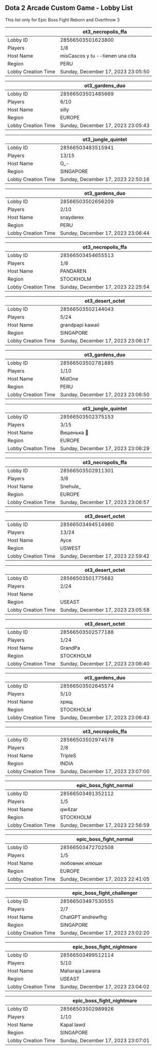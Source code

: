 ## Dota 2 Arcade Custom Game - Lobby List

This list only for Epic Boss Fight Reborn and Overthrow 3

|  | ot3_necropolis_ffa |
| ------ | ------ |
| Lobby ID | 28566503501623800 |
| Players | 1/8 |
| Host Name | misCascos y tu --tienen una cita |
| Region | PERU |
| Lobby Creation Time | Sunday, December 17, 2023 23:05:50 |


|  | ot3_gardens_duo |
| ------ | ------ |
| Lobby ID | 28566503501485669 |
| Players | 6/10 |
| Host Name | silly |
| Region | EUROPE |
| Lobby Creation Time | Sunday, December 17, 2023 23:05:43 |


|  | ot3_jungle_quintet |
| ------ | ------ |
| Lobby ID | 28566503483515941 |
| Players | 13/15 |
| Host Name | O_- |
| Region | SINGAPORE |
| Lobby Creation Time | Sunday, December 17, 2023 22:50:16 |


|  | ot3_gardens_duo |
| ------ | ------ |
| Lobby ID | 28566503502656209 |
| Players | 2/10 |
| Host Name | snayderex |
| Region | PERU |
| Lobby Creation Time | Sunday, December 17, 2023 23:06:44 |


|  | ot3_necropolis_ffa |
| ------ | ------ |
| Lobby ID | 28566503454655513 |
| Players | 1/8 |
| Host Name | PANDAREN |
| Region | STOCKHOLM |
| Lobby Creation Time | Sunday, December 17, 2023 22:25:54 |


|  | ot3_desert_octet |
| ------ | ------ |
| Lobby ID | 28566503502144043 |
| Players | 5/24 |
| Host Name | grandpapi kawaii |
| Region | SINGAPORE |
| Lobby Creation Time | Sunday, December 17, 2023 23:06:17 |


|  | ot3_gardens_duo |
| ------ | ------ |
| Lobby ID | 28566503502781885 |
| Players | 1/10 |
| Host Name | MidOne |
| Region | PERU |
| Lobby Creation Time | Sunday, December 17, 2023 23:06:50 |


|  | ot3_jungle_quintet |
| ------ | ------ |
| Lobby ID | 28566503502375153 |
| Players | 3/15 |
| Host Name | Вишенька 🍒 |
| Region | EUROPE |
| Lobby Creation Time | Sunday, December 17, 2023 23:06:29 |


|  | ot3_necropolis_ffa |
| ------ | ------ |
| Lobby ID | 28566503502911301 |
| Players | 3/8 |
| Host Name | Snehule_ |
| Region | EUROPE |
| Lobby Creation Time | Sunday, December 17, 2023 23:06:57 |


|  | ot3_desert_octet |
| ------ | ------ |
| Lobby ID | 28566503494514960 |
| Players | 13/24 |
| Host Name | Ayce |
| Region | USWEST |
| Lobby Creation Time | Sunday, December 17, 2023 22:59:42 |


|  | ot3_desert_octet |
| ------ | ------ |
| Lobby ID | 28566503501775682 |
| Players | 2/24 |
| Host Name | ๋ |
| Region | USEAST |
| Lobby Creation Time | Sunday, December 17, 2023 23:05:58 |


|  | ot3_desert_octet |
| ------ | ------ |
| Lobby ID | 28566503502577188 |
| Players | 1/24 |
| Host Name | GrandPa |
| Region | STOCKHOLM |
| Lobby Creation Time | Sunday, December 17, 2023 23:06:40 |


|  | ot3_gardens_duo |
| ------ | ------ |
| Lobby ID | 28566503502645574 |
| Players | 5/10 |
| Host Name | хрящ |
| Region | STOCKHOLM |
| Lobby Creation Time | Sunday, December 17, 2023 23:06:43 |


|  | ot3_necropolis_ffa |
| ------ | ------ |
| Lobby ID | 28566503502974578 |
| Players | 2/8 |
| Host Name | TripleS |
| Region | INDIA |
| Lobby Creation Time | Sunday, December 17, 2023 23:07:00 |


|  | epic_boss_fight_normal |
| ------ | ------ |
| Lobby ID | 28566503491352112 |
| Players | 1/5 |
| Host Name | qw4zar |
| Region | STOCKHOLM |
| Lobby Creation Time | Sunday, December 17, 2023 22:56:59 |


|  | epic_boss_fight_normal |
| ------ | ------ |
| Lobby ID | 28566503472702508 |
| Players | 1/5 |
| Host Name | любовник илюши |
| Region | EUROPE |
| Lobby Creation Time | Sunday, December 17, 2023 22:41:05 |


|  | epic_boss_fight_challenger |
| ------ | ------ |
| Lobby ID | 28566503497530555 |
| Players | 2/7 |
| Host Name | ChatGPT andrewfhg |
| Region | SINGAPORE |
| Lobby Creation Time | Sunday, December 17, 2023 23:02:20 |


|  | epic_boss_fight_nightmare |
| ------ | ------ |
| Lobby ID | 28566503499512114 |
| Players | 5/10 |
| Host Name | Maharaja Lawana |
| Region | USEAST |
| Lobby Creation Time | Sunday, December 17, 2023 23:04:02 |


|  | epic_boss_fight_nightmare |
| ------ | ------ |
| Lobby ID | 28566503502989926 |
| Players | 1/10 |
| Host Name | Kapal lawd |
| Region | SINGAPORE |
| Lobby Creation Time | Sunday, December 17, 2023 23:07:01 |


